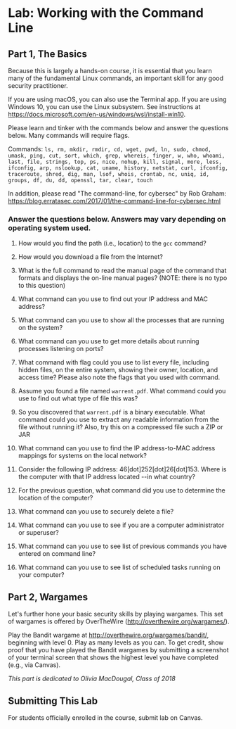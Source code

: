 # Lab: Working with the Command Line

## Part 1, The Basics

Because this is largely a hands-on course, it is essential that you learn many of the fundamental Linux commands, an important skill for any good security practitioner.

If you are using macOS, you can also use the Terminal app. If you are using Windows 10, you can use the Linux subsystem. See instructions at https://docs.microsoft.com/en-us/windows/wsl/install-win10.

Please learn and tinker with the commands below and answer the questions below. Many commands will require flags.

Commands: `ls, rm, mkdir, rmdir, cd, wget, pwd, ln, sudo, chmod, umask, ping, cut, sort, which, grep, whereis, finger, w, who, whoami, last, file, strings, top, ps, nice, nohup, kill, signal, more, less, ifconfig, arp, nslookup, cat, uname, history, netstat, curl, ifconfig, traceroute, shred, dig, man, lsof, whois, crontab, nc, uniq, id, groups, df, du, dd, openssl, tar, clear, touch`

In addition, please read "The command-line, for cybersec" by Rob Graham: https://blog.erratasec.com/2017/01/the-command-line-for-cybersec.html

### Answer the questions below.  Answers may vary depending on operating system used.

1. How would you find the path (i.e., location) to the `gcc` command?

2. How would you download a file from the Internet?

3. What is the full command to read the manual page of the command that formats and displays the on-line manual pages? (NOTE: there is no typo to this question)

4. What command can you use to find out your IP address and MAC address?

5. What command can you use to show all the processes that are running on the system?

6. What command can you use to get more details about running processes listening on ports?

7. What command with flag could you use to list every file, including hidden files, on the entire system, showing their owner, location, and access time? Please also note the flags that you used with command.

8. Assume you found a file named `warrent.pdf`. What command could you use to find out what type of file this was?

9. So you discovered that `warrent.pdf` is a binary executable. What command could you use to extract any readable information from the file without running it? Also, try this on a compressed file such a ZIP or JAR

10. What command can you use to find the IP address-to-MAC address mappings for systems on the local network?

11. Consider the following IP address: 	46[dot]252[dot]26[dot]153. Where is the computer with that IP address located --in what country?

12. For the previous question, what command did you use to determine the location of the computer?

13. What command can you use to securely delete a file?

14. What command can you use to see if you are a computer administrator or superuser?

15. What command can you use to see list of previous commands you have entered on command line?

16. What command can you use to see list of scheduled tasks running on your computer?

## Part 2, Wargames

Let's further hone your basic security skills by playing wargames.  This set of wargames is offered by OverTheWire (http://overthewire.org/wargames/).

Play the Bandit wargame at http://overthewire.org/wargames/bandit/, beginning with level 0.  Play as many levels as you can.  To get credit, show proof that you have played the Bandit wargames by submitting a screenshot of your terminal screen that shows the highest level you have completed (e.g., via Canvas).

_This part is dedicated to Olivia MacDougal, Class of 2018_

## Submitting This Lab

For students officially enrolled in the course, submit lab on Canvas.
